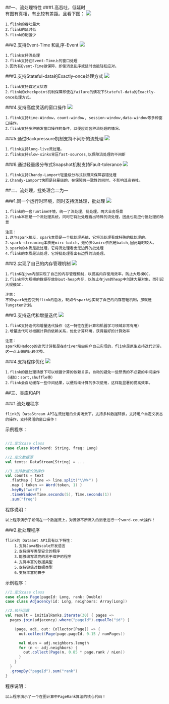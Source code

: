 ##一、流处理特性
###1.高吞吐，低延时  
有图有真相，有比较有差距。且看下图：
![](images/streaming_performance.png) 
```
1.flink的吞吐量大
2.flink的延时低
3.flink的配置少
```

###2.支持Event-Time 和乱序-Event
![](images/out_of_order_stream.png) 
```
1.flink支持流处理
2.flink支持在Event-Time上的窗口处理
3.因为有Event-Time做保障，即使消息乱序或延时也能轻松应对。
```

###3.支持Stateful-data的Exactly-once处理方式
![](images/exactly_once_state.png) 
```
1.flink支持自定义状态
2.flink的checkpoint机制保障即便在failure的情况下Stateful-data的Exactly-once处理方式。
```
   
###4.支持高度灵活的窗口操作
![](images/windows-2.png) 
```
1.flink支持time-Window，count-window, session-window,data-window等多种窗口操作。
2.flink支持多种触发窗口操作的条件，以便应对各种流处理的情况。
```

###5.通过Backpressure机制支持不间断的流处理
![](images/continuous_streams.png) 
```
1.flink支持long-live流处理。
2.flink支持slow-sinks背压fast-sources,以保障流处理的不间断
```

###6.通过轻量级分布式Snapshot机制支持Fault-tolerance
![](images/distributed_snapshots.png) 
```
1.flink支持Chandy-Lamport轻量级分布式快照来保障容错处理
2.Chandy-Lamport快照是轻量级的，在保障强一致性的同时，不影响其高吞吐。
```


##二、流处理，批处理合二为一

###1.同一个运行时环境，同时支持流处理，批处理
![](images/one_runtime.png) 
```
1.flink的一套runtime环境，统一了流处理，批处理，两大业务场景
2.flink本质是一个流处理系统，同时它将批处理看出特殊的流处理，因此也能应付批处理的场景

注意：
1.这与spark相反，spark本质是一个批处理系统，它将流处理看成特殊的批处理的。
2.spark-streaming本质是mirc-batch，无论多么mirc依然是batch,因此延时较大。
3.spark的本质是批处理，它将流处理看出无边界的批处理
4.flink的本质是流处理，它将批处理看出有边界的流处理。
```

###2.实现了自己的内存管理机制
![](images/memory_heap_division.png) 
```
1.flinK在jvm内部实现了自己的内存管理机制，以提高内存使用效率，防止大规模GC.
2.flink将大规模的数据存放到out-heap内存，以防止在jvm的heap中创建大量对象，而引起大规模GC.

注意：
不知spark是否受到flink的启发，现如今spark也实现了自己的内存管理机制，那就是Tungsten计划。
```


###3.支持迭代和增量迭代
![](images/iterations.png) 
```
1.flinK支持迭代和增量迭代操作（这一特性在图计算和机器学习领域非常有用）
2.增量迭代可以根据计算的依赖关系，优化计算环境，获得最好的计算效率

注意：
spark和Hadoop的迭代计算都是在driver端由用户自己实现的，flink是原生支持迭代计算。这一点上做的比较优秀。
```



###4.支持程序优化
![](images/optimizer_choice.png) 
```
1.flink的批处理场景下可以根据计算的依赖关系，自动的避免一些昂贵的不必要的中间操作（诸如：sort,shuffle等）
2.flink会自动缓存一些中间结果，以便后续计算的多次使用，这样能显著的提高效率。
```


##三、类库和API

###1.流处理程序

```
flink的 DataStream API在流处理的业务场景下，支持多种数据转换，支持用户自定义状态的操作，支持灵活的窗口操作！
```

示例程序：  
```scala

//1.定义case class
case class Word(word: String, freq: Long)

//2.定义数据源
val texts: DataStream[String] = ...

//3.支持数据的流操作
val counts = text
  .flatMap { line => line.split("\\W+") }
  .map { token => Word(token, 1) }
  .keyBy("word")
  .timeWindow(Time.seconds(5), Time.seconds(1))
  .sum("freq")
```
程序说明：
```
以上程序演示了如何在一个数据流上，对源源不断流入的消息进行一个word-count操作！
```

###2.批处理程序

```
flink的 DataSet API具有以下特性：
    1.支持Java和scale开发语言
    2.支持编写类型安全的程序
    3.能够编写漂亮的易于维护的程序
    4.支持丰富的数据类型
    5.支持键值对数据类型
    6.支持丰富的算子
```

示例程序：  
```scala
//1.定义case class 
case class Page(pageId: Long, rank: Double)
case class Adjacency(id: Long, neighbors: Array[Long])

//2.执行运算
val result = initialRanks.iterate(30) { pages =>
  pages.join(adjacency).where("pageId").equalTo("id") {

    (page, adj, out: Collector[Page]) => {
      out.collect(Page(page.pageId, 0.15 / numPages))

      val nLen = adj.neighbors.length
      for (n <- adj.neighbors) {
        out.collect(Page(n, 0.85 * page.rank / nLen))
      }
    }
  }
  .groupBy("pageId").sum("rank")
}
```
程序说明：
```
以上程序演示了一个在图计算中PageRank算法的核心代码！
```